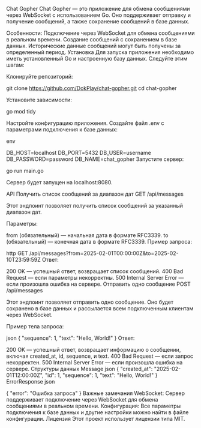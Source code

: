Chat Gopher
Chat Gopher — это приложение для обмена сообщениями через WebSocket с использованием Go. Оно поддерживает отправку и получение сообщений, а также сохранение сообщений в базе данных.

Особенности:
Подключение через WebSocket для обмена сообщениями в реальном времени.
Создание сообщений с сохранением в базе данных.
Исторические данные сообщений могут быть получены за определенный период.
Установка
Для запуска приложения необходимо иметь установленный Go и настроенную базу данных. Следуйте этим шагам:

Клонируйте репозиторий:

git clone https://github.com/DokPlay/chat-gopher.git
cd chat-gopher

Установите зависимости:

go mod tidy

Настройте конфигурацию приложения. Создайте файл .env с параметрами подключения к базе данных:

env

DB_HOST=localhost
DB_PORT=5432
DB_USER=username
DB_PASSWORD=password
DB_NAME=chat_gopher
Запустите сервер:

go run main.go

Сервер будет запущен на localhost:8080.

API
Получить список сообщений за диапазон дат
GET /api/messages

Этот эндпоинт позволяет получить список сообщений за указанный диапазон дат.

Параметры:

from (обязательный) — начальная дата в формате RFC3339.
to (обязательный) — конечная дата в формате RFC3339.
Пример запроса:

http
GET /api/messages?from=2025-02-01T00:00:00Z&to=2025-02-10T23:59:59Z
Ответ:

200 OK — успешный ответ, возвращает список сообщений.
400 Bad Request — если параметры некорректны.
500 Internal Server Error — если произошла ошибка на сервере.
Отправить одно сообщение
POST /api/messages

Этот эндпоинт позволяет отправить одно сообщение. Оно будет сохранено в базе данных и рассылается всем подключенным клиентам через WebSocket.

Пример тела запроса:

json
{
  "sequence": 1,
  "text": "Hello, World!"
}
Ответ:

200 OK — успешный ответ, возвращает информацию о сообщении, включая created_at, id, sequence, и text.
400 Bad Request — если запрос некорректен.
500 Internal Server Error — если произошла ошибка на сервере.
Структуры данных
Message
json
{
  "created_at": "2025-02-01T12:00:00Z",
  "id": 1,
  "sequence": 1,
  "text": "Hello, World!"
}
ErrorResponse
json

{
  "error": "Ошибка запроса"
}
Важные замечания
WebSocket: Сервер поддерживает подключение через WebSocket для обмена сообщениями в реальном времени.
Конфигурация: Все параметры подключения к базе данных и другие настройки можно найти в файле конфигурации.
Лицензия
Этот проект использует лицензии типа MIT.
